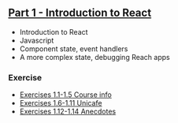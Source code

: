 ## [Part 1 - Introduction to React](https://fullstackopen.com/en/part1)
- Introduction to React
- Javascript
- Component state, event handlers
- A more complex state, debugging Reach apps

### Exercise
* [Exercises 1.1-1.5 Course info](https://github.com/owenip/full-stack-open/tree/main/Part1/courseinfo)
* [Exercises 1.6-1.11 Unicafe](https://github.com/owenip/full-stack-open/tree/main/Part1/unicafe)
* [Exercises 1.12-1.14 Anecdotes](https://github.com/owenip/full-stack-open/tree/main/Part1/anecdotes)